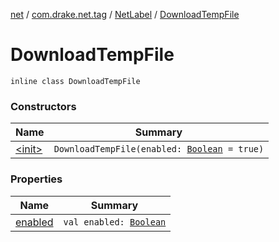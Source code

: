 [net](../../../index.md) / [com.drake.net.tag](../../index.md) / [NetLabel](../index.md) / [DownloadTempFile](./index.md)

# DownloadTempFile

`inline class DownloadTempFile`

### Constructors

| Name | Summary |
|---|---|
| [&lt;init&gt;](-init-.md) | `DownloadTempFile(enabled: `[`Boolean`](https://kotlinlang.org/api/latest/jvm/stdlib/kotlin/-boolean/index.html)` = true)` |

### Properties

| Name | Summary |
|---|---|
| [enabled](enabled.md) | `val enabled: `[`Boolean`](https://kotlinlang.org/api/latest/jvm/stdlib/kotlin/-boolean/index.html) |
